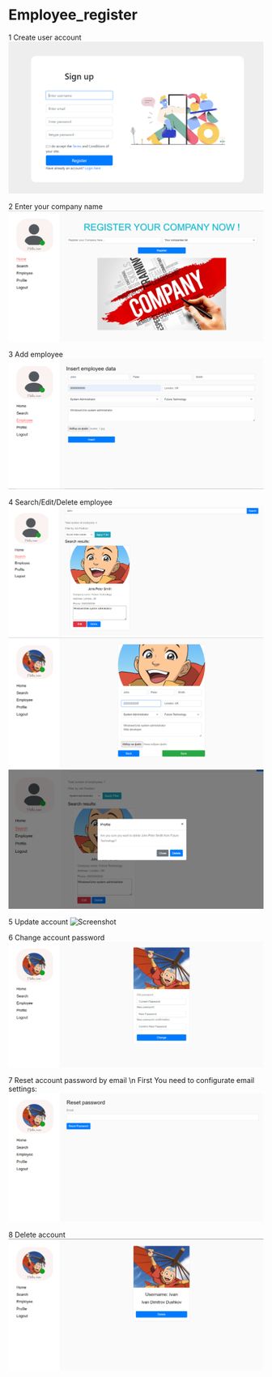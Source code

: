 # Employee_register

1 Create user account
![Screenshot](screenshots/sign_up.png)


2 Enter your company name
![Screenshot](screenshots/home_page.png)

3 Add employee
![Screenshot](screenshots/add_employee.png)

4 Search/Edit/Delete employee
![Screenshot](screenshots/search.png)
![Screenshot](screenshots/edit.png)
![Screenshot](screenshots/delete_employee.png)

5 Update account
![Screenshot](screenshots/update_account.png)

6 Change account password
![Screenshot](screenshots/change_password.png)

7 Reset account password by email
\n First You need to configurate email settings:
![Screenshot](screenshots/reset_password.png)


8 Delete account 
![Screenshot](screenshots/delete_account.png)


